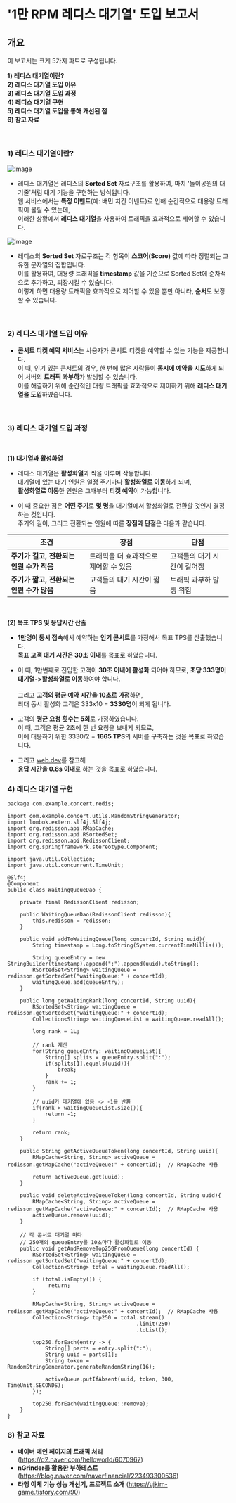 

# '1만 RPM 레디스 대기열' 도입 보고서 

## 개요

이 보고서는 크게 5가지 파트로 구성됩니다.
  
**1) 레디스 대기열이란?** <br>
**2) 레디스 대기열 도입 이유** <br>
**3) 레디스 대기열 도입 과정** <br>
**4) 레디스 대기열 구현** <br>
**5) 레디스 대기열 도입을 통해 개선된 점** <br>
**6) 참고 자료** <br> 

<br> 

### 1) 레디스 대기열이란? 

![image](https://github.com/user-attachments/assets/da19bff3-8c3a-4432-b7ec-36c04a249212)
- 레디스 대기열은 레디스의 **Sorted Set** 자료구조를 활용하여, 마치 '놀이공원의 대기줄'처럼 대기 기능을 구현하는 방식입니다. <br>
  웹 서비스에서는 **특정 이벤트**(예: 배민 치킨 이벤트)로 인해 순간적으로 대용량 트래픽이 몰릴 수 있는데, <br>
  이러한 상황에서 **레디스 대기열**을 사용하여 트래픽을 효과적으로 제어할 수 있습니다. <br>


![image](https://github.com/user-attachments/assets/882719c4-04bd-4e20-a0ad-0dfe3abb2bc6)
- 레디스의 **Sorted Set** 자료구조는 각 항목이 **스코어(Score)** 값에 따라 정렬되는 고유한 문자열의 집합입니다. <br>
  이를 활용하여, 대용량 트래픽을 **timestamp** 값을 기준으로 Sorted Set에 순차적으로 추가하고, 퇴장시킬 수 있습니다. <br>
  이렇게 하면 대용량 트래픽을 효과적으로 제어할 수 있을 뿐만 아니라, **순서**도 보장할 수 있습니다.



<br> 


 ### 2) 레디스 대기열 도입 이유 

- **콘서트 티켓 예약 서비스**는 사용자가 콘서트 티켓을 예약할 수 있는 기능을 제공합니다. <br>
  이 때, 인기 있는 콘서트의 경우, 한 번에 많은 사람들이 **동시에 예약을 시도**하게 되어 서버의 **트래픽 과부하**가 발생할 수 있습니다. <br>
  이를 해결하기 위해 순간적인 대량 트래픽을 효과적으로 제어하기 위해 **레디스 대기열을 도입**하였습니다. <br>


<br> 


 ### 3) 레디스 대기열 도입 과정 

<br> 

**(1) 대기열과 활성화열**

- 레디스 대기열은 **활성화열**과 짝을 이루며 작동합니다. <br> 
  대기열에 있는 대기 인원은 일정 주기마다 **활성화열로 이동**하게 되며, <br>
  **활성화열로 이동**한 인원은 그때부터 **티켓 예약**이 가능합니다. <br> 
  
- 이 때 중요한 점은 **어떤 주기**로 **몇 명**을 대기열에서 활성화열로 전환할 것인지 결정하는 것입니다. <br> 
  주기의 길이, 그리고 전환되는 인원에 따른 **장점과 단점**은 다음과 같습니다. <br> 


| **조건**                                 | **장점**                                 | **단점**                               |
|------------------------------------------|------------------------------------------|----------------------------------------|
| **주기가 길고, 전환되는 인원 수가 적음** | 트래픽을 더 효과적으로 제어할 수 있음    | 고객들의 대기 시간이 길어짐           |
| **주기가 짧고, 전환되는 인원 수가 많음** | 고객들의 대기 시간이 짧음               | 트래픽 과부하 발생 위험                |


<br> 


**(2) 목표 TPS 및 응답시간 산출**

- **1만명이 동시 접속**해서 예약하는 **인기 콘서트**를 가정해서 목표 TPS를 산출했습니다. <br>
  **목표 고객 대기 시간은 30초 이내**를 목표로 하였습니다.  

- 이 때, 1만번째로 진입한 고객이 **30초 이내에 활성화** 되어야 하므로, **초당 333명이 대기열->활성화열로 이동**하여야 합니다. <br>  
  그리고 **고객의 평균 예약 시간을 10초로 가정**하면, <br>
  최대 동시 활성화 고객은 333x10 = **3330명**이 되게 됩니다. <br> 
  
- 고객의 **평균 요청 횟수는 5회**로 가정하였습니다. <br> 
  이 때, 고객은 평균 2초에 한 번 요청을 보내게 되므로, <br>
  이에 대응하기 위한 3330/2 = **1665 TPS**의 서버를 구축하는 것을 목표로 하였습니다. 

- 그리고 [web.dev](https://web.dev/articles/ttfb?hl=ko#what-is-a-good-ttfb-score)를 참고해 <br>
  **응답 시간을 0.8s 이내**로 하는 것을 목표로 하였습니다. 





 ### 4) 레디스 대기열 구현 


```
package com.example.concert.redis;

import com.example.concert.utils.RandomStringGenerator;
import lombok.extern.slf4j.Slf4j;
import org.redisson.api.RMapCache;
import org.redisson.api.RSortedSet;
import org.redisson.api.RedissonClient;
import org.springframework.stereotype.Component;

import java.util.Collection;
import java.util.concurrent.TimeUnit;

@Slf4j
@Component
public class WaitingQueueDao {

    private final RedissonClient redisson;

    public WaitingQueueDao(RedissonClient redisson){
        this.redisson = redisson;
    }

    public void addToWaitingQueue(long concertId, String uuid){
        String timestamp = Long.toString(System.currentTimeMillis());

        String queueEntry = new StringBuilder(timestamp).append(":").append(uuid).toString();
        RSortedSet<String> waitingQueue = redisson.getSortedSet("waitingQueue:" + concertId);
        waitingQueue.add(queueEntry);
    }

    public long getWaitingRank(long concertId, String uuid){
        RSortedSet<String> waitingQueue = redisson.getSortedSet("waitingQueue:" + concertId);
        Collection<String> waitingQueueList = waitingQueue.readAll();

        long rank = 1L;

        // rank 계산
        for(String queueEntry: waitingQueueList){
            String[] splits = queueEntry.split(":");
            if(splits[1].equals(uuid)){
                break;
            }
            rank += 1;
        }

        // uuid가 대기열에 없음 -> -1을 반환
        if(rank > waitingQueueList.size()){
            return -1;
        }

        return rank;
    }

    public String getActiveQueueToken(long concertId, String uuid){
        RMapCache<String, String> activeQueue = redisson.getMapCache("activeQueue:" + concertId);  // RMapCache 사용

        return activeQueue.get(uuid);
    }

    public void deleteActiveQueueToken(long concertId, String uuid){
        RMapCache<String, String> activeQueue = redisson.getMapCache("activeQueue:" + concertId);  // RMapCache 사용
        activeQueue.remove(uuid);
    }

    // 각 콘서트 대기열 마다
    // 250개의 queueEntry를 10초마다 활성화열로 이동
    public void getAndRemoveTop250FromQueue(long concertId) {
        RSortedSet<String> waitingQueue = redisson.getSortedSet("waitingQueue:" + concertId);
        Collection<String> total = waitingQueue.readAll();

        if (total.isEmpty()) {
             return;
        }

        RMapCache<String, String> activeQueue = redisson.getMapCache("activeQueue:" + concertId);  // RMapCache 사용
        Collection<String> top250 = total.stream()
                                         .limit(250)
                                         .toList();

        top250.forEach(entry -> {
            String[] parts = entry.split(":");
            String uuid = parts[1];
            String token = RandomStringGenerator.generateRandomString(16);

            activeQueue.putIfAbsent(uuid, token, 300, TimeUnit.SECONDS);
        });

        top250.forEach(waitingQueue::remove);
    }
}
```




### 6) 참고 자료
- **네이버 메인 페이지의 트래픽 처리** (https://d2.naver.com/helloworld/6070967)
- **nGrinder를 활용한 부하테스트** (https://blog.naver.com/naverfinancial/223493300536)
- **타행 이체 기능 성능 개선기, 프로젝트 소개** (https://ujkim-game.tistory.com/90)
  




  

